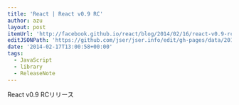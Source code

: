 ```yaml
---
title: 'React | React v0.9 RC'
author: azu
layout: post
itemUrl: 'http://facebook.github.io/react/blog/2014/02/16/react-v0.9-rc1.html'
editJSONPath: 'https://github.com/jser/jser.info/edit/gh-pages/data/2014/02/index.json'
date: '2014-02-17T13:00:58+00:00'
tags:
  - JavaScript
  - library
  - ReleaseNote
---
```

React v0.9 RCリリース

